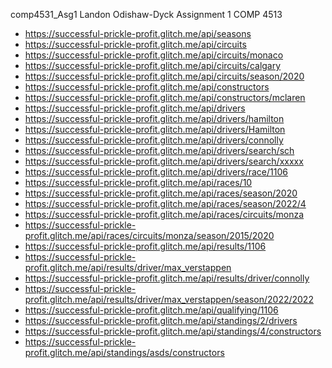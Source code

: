 comp4531_Asg1
Landon Odishaw-Dyck Assignment 1 COMP 4513

<ul>
  <li><a href="https://successful-prickle-profit.glitch.me/api/seasons">https://successful-prickle-profit.glitch.me/api/seasons</a></li>
  <li><a href="https://successful-prickle-profit.glitch.me/api/circuits">https://successful-prickle-profit.glitch.me/api/circuits</a></li>
  <li><a href="https://successful-prickle-profit.glitch.me/api/circuits/monaco">https://successful-prickle-profit.glitch.me/api/circuits/monaco</a></li>
  <li><a href="https://successful-prickle-profit.glitch.me/api/circuits/calgary">https://successful-prickle-profit.glitch.me/api/circuits/calgary</a></li>
  <li><a href="https://successful-prickle-profit.glitch.me/api/circuits/season/2020">https://successful-prickle-profit.glitch.me/api/circuits/season/2020</a></li>
  <li><a href="https://successful-prickle-profit.glitch.me/api/constructors">https://successful-prickle-profit.glitch.me/api/constructors</a></li>
  <li><a href="https://successful-prickle-profit.glitch.me/api/constructors/mclaren">https://successful-prickle-profit.glitch.me/api/constructors/mclaren</a></li>
  <li><a href="https://successful-prickle-profit.glitch.me/api/drivers">https://successful-prickle-profit.glitch.me/api/drivers</a></li>
  <li><a href="https://successful-prickle-profit.glitch.me/api/drivers/hamilton">https://successful-prickle-profit.glitch.me/api/drivers/hamilton</a></li>
  <li><a href="https://successful-prickle-profit.glitch.me/api/drivers/Hamilton">https://successful-prickle-profit.glitch.me/api/drivers/Hamilton</a></li>
  <li><a href="https://successful-prickle-profit.glitch.me/api/drivers/connolly">https://successful-prickle-profit.glitch.me/api/drivers/connolly</a></li>
  <li><a href="https://successful-prickle-profit.glitch.me/api/drivers/search/sch">https://successful-prickle-profit.glitch.me/api/drivers/search/sch</a></li>
  <li><a href="https://successful-prickle-profit.glitch.me/api/drivers/search/xxxxx">https://successful-prickle-profit.glitch.me/api/drivers/search/xxxxx</a></li>
  <li><a href="https://successful-prickle-profit.glitch.me/api/drivers/race/1106">https://successful-prickle-profit.glitch.me/api/drivers/race/1106</a></li>
  <li><a href="https://successful-prickle-profit.glitch.me/api/races/10">https://successful-prickle-profit.glitch.me/api/races/10</a></li>
  <li><a href="https://successful-prickle-profit.glitch.me/api/races/season/2020">https://successful-prickle-profit.glitch.me/api/races/season/2020</a></li>
  <li><a href="https://successful-prickle-profit.glitch.me/api/races/season/2022/4">https://successful-prickle-profit.glitch.me/api/races/season/2022/4</a></li>
  <li><a href="https://successful-prickle-profit.glitch.me/api/races/circuits/monza">https://successful-prickle-profit.glitch.me/api/races/circuits/monza</a></li>
  <li><a href="https://successful-prickle-profit.glitch.me/api/races/circuits/monza/season/2015/2020">https://successful-prickle-profit.glitch.me/api/races/circuits/monza/season/2015/2020</a></li>
  <li><a href="https://successful-prickle-profit.glitch.me/api/results/1106">https://successful-prickle-profit.glitch.me/api/results/1106</a></li>
  <li><a href="https://successful-prickle-profit.glitch.me/api/results/driver/max_verstappen">https://successful-prickle-profit.glitch.me/api/results/driver/max_verstappen</a></li>
  <li><a href="https://successful-prickle-profit.glitch.me/api/results/driver/connolly">https://successful-prickle-profit.glitch.me/api/results/driver/connolly</a></li>
  <li><a href="https://successful-prickle-profit.glitch.me/api/results/driver/max_verstappen/season/2022/2022">https://successful-prickle-profit.glitch.me/api/results/driver/max_verstappen/season/2022/2022</a></li>
  <li><a href="https://successful-prickle-profit.glitch.me/api/qualifying/1106">https://successful-prickle-profit.glitch.me/api/qualifying/1106</a></li>
  <li><a href="https://successful-prickle-profit.glitch.me/api/standings/2/drivers">https://successful-prickle-profit.glitch.me/api/standings/2/drivers</a></li>
  <li><a href="https://successful-prickle-profit.glitch.me/api/standings/4/constructors">https://successful-prickle-profit.glitch.me/api/standings/4/constructors</a></li>
  <li><a href="https://successful-prickle-profit.glitch.me/api/standings/asds/constructors">https://successful-prickle-profit.glitch.me/api/standings/asds/constructors</a></li>
</ul>
